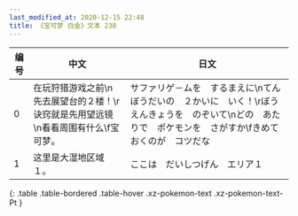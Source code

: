 ```yaml
---
last_modified_at: 2020-12-15 22:48
title: 《宝可梦 白金》文本 238
---
```

| 编号 | 中文 | 日文 |
| ---- | ---- | ---- |
| 0 | 在玩狩猎游戏之前\n先去展望台的２楼！\r诀窍就是先用望远镜\n看看周围有什么\f宝可梦。 | サファリゲ－ムを　するまえに\nてんぼうだいの　２かいに　いく！\rぼうえんきょうを　のぞいて\nどの　あたりで　ポケモンを　さがすか\fきめておくのが　コツだな |
| 1 | 这里是大湿地区域１。 | ここは　だいしつげん　エリア１ |
{: .table .table-bordered .table-hover .xz-pokemon-text .xz-pokemon-text-Pt }
